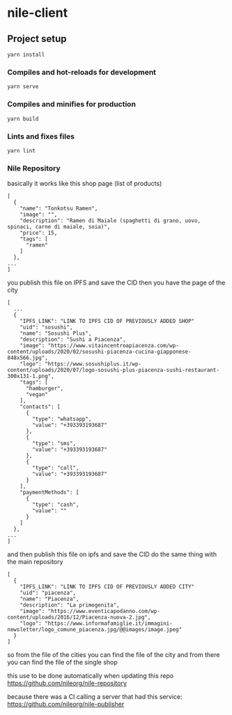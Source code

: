 # nile-client

## Project setup
```
yarn install
```

### Compiles and hot-reloads for development
```
yarn serve
```

### Compiles and minifies for production
```
yarn build
```

### Lints and fixes files
```
yarn lint
```

### Nile Repository

basically it works like this
shop page (list of products)
```
[
  {
    "name": "Tonkotsu Ramen",
    "image": "",
    "description": "Ramen di Maiale (spaghetti di grano, uovo, spinaci, carne di maiale, soia)",
    "price": 15,
    "tags": [
      "ramen"
    ]
  },
...
]
```
you publish this file on IPFS and save the CID
then you have the page of the city
```
[
  ...
  {
    "IPFS_LINK": "LINK TO IPFS CID OF PREVIOUSLY ADDED SHOP"
    "uid": "sosushi",
    "name": "Sosushi Plus",
    "description": "Sushi a Piacenza",
    "image": "https://www.vitaincentroapiacenza.com/wp-content/uploads/2020/02/sosushi-piacenza-cucina-giapponese-848x566.jpg",
    "logo": "https://www.sosushiplus.it/wp-content/uploads/2020/07/logo-sosushi-plus-piacenza-sushi-restaurant-300x131-1.png",
    "tags": [
      "hamburger",
      "vegan"
    ],
    "contacts": [
      {
        "type": "whatsapp",
        "value": "+393393193687"
      },
      {
        "type": "sms",
        "value": "+393393193687"
      },
      {
        "type": "call",
        "value": "+393393193687"
      }
    ],
    "paymentMethods": [
      {
        "type": "cash",
        "value": ""
      }
    ]
  },
...
]
```
and then publish this file on ipfs and save the CID
do the same thing with the main repository
```
[
  {
    "IPFS_LINK": "LINK TO IPFS CID OF PREVIOUSLY ADDED CITY"
    "uid": "piacenza",
    "name": "Piacenza",
    "description": "La primogenita",
    "image": "https://www.eventicapodanno.com/wp-content/uploads/2016/12/Piacenza-nuova-2.jpg",
    "logo": "https://www.informafamiglie.it/immagini-newsletter/logo_comune_piacenza.jpg/@@images/image.jpeg"
  }
]
```
so from the file of the cities you can find the file of the city and from there you can find the file of the single shop

this use to be done automatically when updating this repo https://github.com/nileorg/nile-repository

because there was a CI calling a server that had this service: https://github.com/nileorg/nile-publisher
